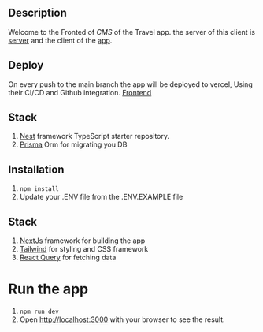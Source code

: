 ## Description

Welcome to the Fronted of _CMS_ of the Travel app. the server of this client is [server](https://github.com/Asi889/travel-server) and the client of the [app](https://github.com/Asi889/travel-cms-new).

## Deploy

On every push to the main branch the app will be deployed to vercel, Using their CI/CD and Github integration.
[Frontend](https://travel-cms-new.vercel.app/)

## Stack

1. [Nest](https://github.com/nestjs/nest) framework TypeScript starter repository.
1. [Prisma](https://www.prisma.io/) Orm for migrating you DB

## Installation

1. `npm install`
1. Update your .ENV file from the .ENV.EXAMPLE file

## Stack

1. [NextJs](https://nextjs.org/) framework for building the app
1. [Tailwind](https://tailwindcss.com/) for styling and CSS framework
1. [React Query](https://react-query.tanstack.com/) for fetching data

# Run the app

1. `npm run dev`
1. Open [http://localhost:3000](http://localhost:3000) with your browser to see the result.
